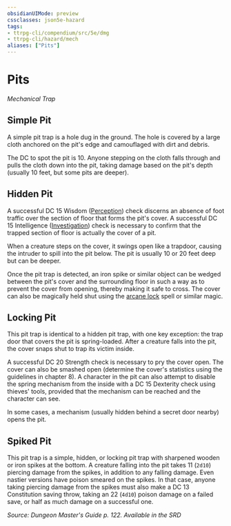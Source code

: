 ```yaml
---
obsidianUIMode: preview
cssclasses: json5e-hazard
tags:
- ttrpg-cli/compendium/src/5e/dmg
- ttrpg-cli/hazard/mech
aliases: ["Pits"]
---
```

# Pits
*Mechanical Trap*  

## Simple Pit

A simple pit trap is a hole dug in the ground. The hole is covered by a large cloth anchored on the pit's edge and camouflaged with dirt and debris.

The DC to spot the pit is 10. Anyone stepping on the cloth falls through and pulls the cloth down into the pit, taking damage based on the pit's depth (usually 10 feet, but some pits are deeper).

## Hidden Pit

A successful DC 15 Wisdom ([Perception](/CLI/skills.md#Perception)) check discerns an absence of foot traffic over the section of floor that forms the pit's cover. A successful DC 15 Intelligence ([Investigation](/CLI/skills.md#Investigation)) check is necessary to confirm that the trapped section of floor is actually the cover of a pit.

When a creature steps on the cover, it swings open like a trapdoor, causing the intruder to spill into the pit below. The pit is usually 10 or 20 feet deep but can be deeper.

Once the pit trap is detected, an iron spike or similar object can be wedged between the pit's cover and the surrounding floor in such a way as to prevent the cover from opening, thereby making it safe to cross. The cover can also be magically held shut using the [arcane lock](/CLI/spells/arcane-lock.md) spell or similar magic.

## Locking Pit

This pit trap is identical to a hidden pit trap, with one key exception: the trap door that covers the pit is spring-loaded. After a creature falls into the pit, the cover snaps shut to trap its victim inside.

A successful DC 20 Strength check is necessary to pry the cover open. The cover can also be smashed open (determine the cover's statistics using the guidelines in chapter 8). A character in the pit can also attempt to disable the spring mechanism from the inside with a DC 15 Dexterity check using thieves' tools, provided that the mechanism can be reached and the character can see.

In some cases, a mechanism (usually hidden behind a secret door nearby) opens the pit.

## Spiked Pit

This pit trap is a simple, hidden, or locking pit trap with sharpened wooden or iron spikes at the bottom. A creature falling into the pit takes 11 (`2d10`) piercing damage from the spikes, in addition to any falling damage. Even nastier versions have poison smeared on the spikes. In that case, anyone taking piercing damage from the spikes must also make a DC 13 Constitution saving throw, taking an 22 (`4d10`) poison damage on a failed save, or half as much damage on a successful one.

*Source: Dungeon Master's Guide p. 122. Available in the <span title='Systems Reference Document (5.1)'>SRD</span>*